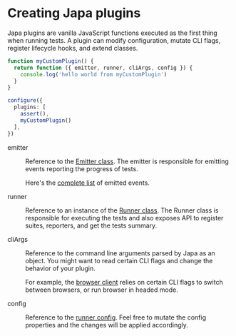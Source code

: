 # Creating Japa plugins
Japa plugins are vanilla JavaScript functions executed as the first thing when running tests. A plugin can modify configuration, mutate CLI flags, register lifecycle hooks, and extend classes.

```ts
function myCustomPlugin() {
  return function ({ emitter, runner, cliArgs, config }) {
    console.log('hello world from myCustomPlugin')
  }
}

configure({
  plugins: [
    assert(),
    myCustomPlugin()
  ],
})
```

<dl>

<dt>

emitter

</dt>

<dd>

Reference to the [Emitter class](https://github.com/japa/core/blob/develop/src/emitter.ts#L16). The emitter is responsible for emitting events reporting the progress of tests.

Here's the [complete list](https://github.com/japa/core/blob/develop/src/types.ts#L243) of emitted events.

</dd>

<dt>

runner

</dt>

<dd>

Reference to an instance of the [Runner class](https://github.com/japa/core/blob/develop/src/runner.ts#L32). The Runner class is responsible for executing the tests and also exposes API to register suites, reporters, and get the tests summary. 

</dd>

<dt>

cliArgs

</dt>

<dd>

Reference to the command line arguments parsed by Japa as an object. You might want to read certain CLI flags and change the behavior of your plugin.

For example, the [browser client](../plugins/browser_client.md) relies on certain CLI flags to switch between browsers, or run browser in headed mode.

</dd>

<dt>

config

</dt>

<dd>

Reference to the [runner config](./runner_config.md). Feel free to mutate the config properties and the changes will be applied accordingly.

</dd>

</dl>
